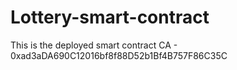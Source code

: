 # Lottery-smart-contract

This is the deployed smart contract CA - 0xad3aDA690C12016bf8f88D52b1Bf4B757F86C35C